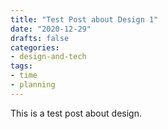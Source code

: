 ```yaml
---
title: "Test Post about Design 1"
date: "2020-12-29"
drafts: false
categories:
- design-and-tech
tags:
- time
- planning
---
```

This is a test post about design.